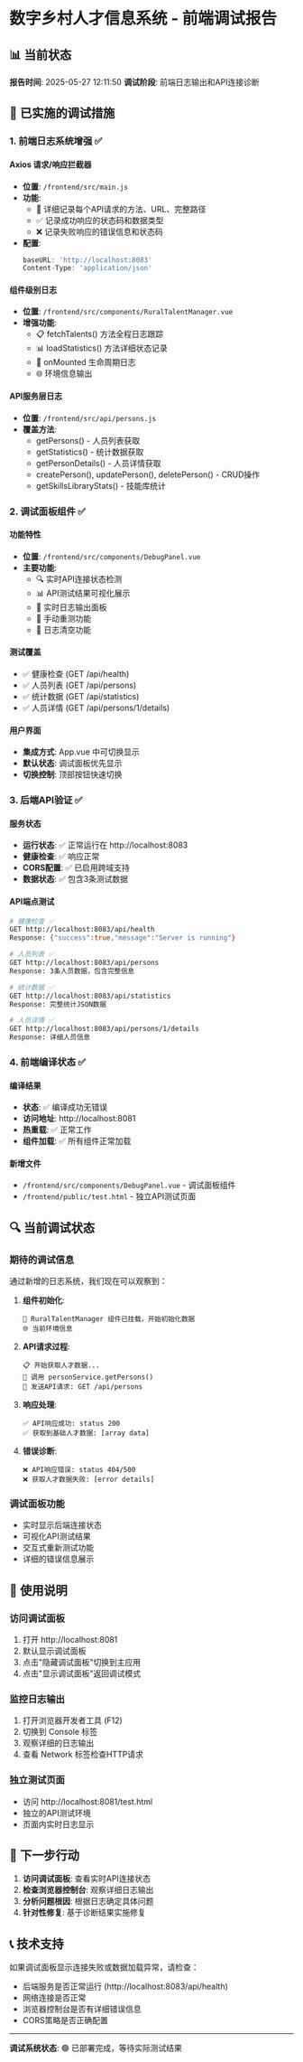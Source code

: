 # 数字乡村人才信息系统 - 前端调试报告

## 📊 当前状态

**报告时间**: 2025-05-27 12:11:50
**调试阶段**: 前端日志输出和API连接诊断

## 🔧 已实施的调试措施

### 1. 前端日志系统增强 ✅

#### Axios 请求/响应拦截器
- **位置**: `/frontend/src/main.js`
- **功能**: 
  - 🚀 详细记录每个API请求的方法、URL、完整路径
  - ✅ 记录成功响应的状态码和数据类型
  - ❌ 记录失败响应的错误信息和状态码
- **配置**: 
  ```javascript
  baseURL: 'http://localhost:8083'
  Content-Type: 'application/json'
  ```

#### 组件级别日志
- **位置**: `/frontend/src/components/RuralTalentManager.vue`
- **增强功能**:
  - 📋 fetchTalents() 方法全程日志跟踪
  - 📊 loadStatistics() 方法详细状态记录
  - 🚀 onMounted 生命周期日志
  - 🌐 环境信息输出

#### API服务层日志
- **位置**: `/frontend/src/api/persons.js`
- **覆盖方法**:
  - getPersons() - 人员列表获取
  - getStatistics() - 统计数据获取
  - getPersonDetails() - 人员详情获取
  - createPerson(), updatePerson(), deletePerson() - CRUD操作
  - getSkillsLibraryStats() - 技能库统计

### 2. 调试面板组件 ✅

#### 功能特性
- **位置**: `/frontend/src/components/DebugPanel.vue`
- **主要功能**:
  - 🔍 实时API连接状态检测
  - 📊 API测试结果可视化展示
  - 📝 实时日志输出面板
  - 🔄 手动重测功能
  - 🧹 日志清空功能

#### 测试覆盖
- ✅ 健康检查 (GET /api/health)
- ✅ 人员列表 (GET /api/persons)
- ✅ 统计数据 (GET /api/statistics)
- ✅ 人员详情 (GET /api/persons/1/details)

#### 用户界面
- **集成方式**: App.vue 中可切换显示
- **默认状态**: 调试面板优先显示
- **切换控制**: 顶部按钮快速切换

### 3. 后端API验证 ✅

#### 服务状态
- **运行状态**: ✅ 正常运行在 http://localhost:8083
- **健康检查**: ✅ 响应正常
- **CORS配置**: ✅ 已启用跨域支持
- **数据状态**: ✅ 包含3条测试数据

#### API端点测试
```bash
# 健康检查 ✅
GET http://localhost:8083/api/health
Response: {"success":true,"message":"Server is running"}

# 人员列表 ✅
GET http://localhost:8083/api/persons
Response: 3条人员数据，包含完整信息

# 统计数据 ✅
GET http://localhost:8083/api/statistics
Response: 完整统计JSON数据

# 人员详情 ✅
GET http://localhost:8083/api/persons/1/details
Response: 详细人员信息
```

### 4. 前端编译状态 ✅

#### 编译结果
- **状态**: ✅ 编译成功无错误
- **访问地址**: http://localhost:8081
- **热重载**: ✅ 正常工作
- **组件加载**: ✅ 所有组件正常加载

#### 新增文件
- `/frontend/src/components/DebugPanel.vue` - 调试面板组件
- `/frontend/public/test.html` - 独立API测试页面

## 🔍 当前调试状态

### 期待的调试信息
通过新增的日志系统，我们现在可以观察到：

1. **组件初始化**:
   ```
   🚀 RuralTalentManager 组件已挂载，开始初始化数据
   🌐 当前环境信息
   ```

2. **API请求过程**:
   ```
   📋 开始获取人才数据...
   🔄 调用 personService.getPersons()
   🚀 发送API请求: GET /api/persons
   ```

3. **响应处理**:
   ```
   ✅ API响应成功: status 200
   ✅ 获取到基础人才数据: [array data]
   ```

4. **错误诊断**:
   ```
   ❌ API响应错误: status 404/500
   ❌ 获取人才数据失败: [error details]
   ```

### 调试面板功能
- 实时显示后端连接状态
- 可视化API测试结果
- 交互式重新测试功能
- 详细的错误信息展示

## 📱 使用说明

### 访问调试面板
1. 打开 http://localhost:8081
2. 默认显示调试面板
3. 点击"隐藏调试面板"切换到主应用
4. 点击"显示调试面板"返回调试模式

### 监控日志输出
1. 打开浏览器开发者工具 (F12)
2. 切换到 Console 标签
3. 观察详细的日志输出
4. 查看 Network 标签检查HTTP请求

### 独立测试页面
- 访问 http://localhost:8081/test.html
- 独立的API测试环境
- 页面内实时日志显示

## 🎯 下一步行动

1. **访问调试面板**: 查看实时API连接状态
2. **检查浏览器控制台**: 观察详细日志输出
3. **分析问题根因**: 根据日志确定具体问题
4. **针对性修复**: 基于诊断结果实施修复

## 📞 技术支持

如果调试面板显示连接失败或数据加载异常，请检查：
- 后端服务是否正常运行 (http://localhost:8083/api/health)
- 网络连接是否正常
- 浏览器控制台是否有详细错误信息
- CORS策略是否正确配置

---

**调试系统状态**: 🟢 已部署完成，等待实际测试结果
